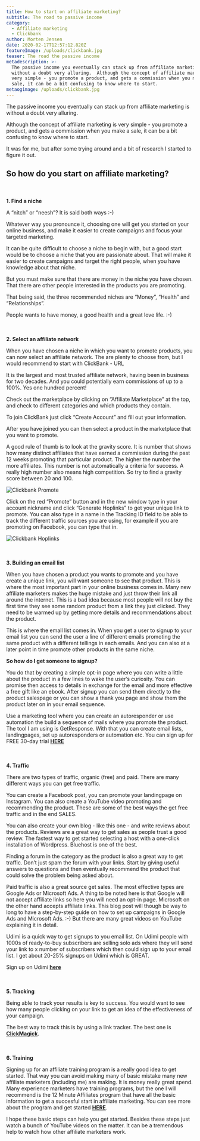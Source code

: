 ```yaml
---
title: How to start on affiliate marketing?
subtitle: The road to passive income
category:
  - Affiliate marketing
  - Clickbank
author: Morten Jensen
date: 2020-02-17T12:57:12.820Z
featureImage: /uploads/clickbank.jpg
teaser: The road the passive income
metadescription: >-
  The passive income you eventually can stack up from affiliate marketing is
  without a doubt very alluring.  Although the concept of affiliate marketing is
  very simple - you promote a product, and gets a commission when you make a
  sale, it can be a bit confusing to know where to start.
metaogimage: /uploads/clickbank.jpg
---
```

The passive income you eventually can stack up from affiliate marketing is without a doubt very alluring.

Although the concept of affiliate marketing is very simple - you promote a product, and gets a commission when you make a sale, it can be a bit confusing to know where to start.

It was for me, but after some trying around and a bit of research I started to figure it out.

## So how do you start on affiliate marketing?

\
\
**1. Find a niche**

A “nitch” or “neesh”? It is said both ways :-)

Whatever way you pronounce it, choosing one will get you started on your online business, and make it easier to create campaigns and focus your targeted marketing.

It can be quite difficult to choose a niche to begin with, but a good start would be to choose a niche that you are passionate about. That will make it easier to create campaigns and target the right people, when you have knowledge about that niche.

But you must make sure that there are money in the niche you have chosen. That there are other people interested in the products you are promoting.

That being said, the three recommended niches are “Money”, “Health” and “Relationships”.

People wants to have money, a good health and a great love life. :-)

\
\
**2. Select an affiliate network**

When you have chosen a niche in which you want to promote products, you can now select an affiliate network. The are plenty to choose from, but I would recommend to start with ClickBank - URL

It is the largest and most trusted affiliate network, having been in business for two decades. And you could potentially earn commissions of up to a 100%. Yes one hundred percent!

Check out the marketplace by clicking on “Affiliate Marketplace” at the top, and check to different categories and which products they contain.

To join ClickBank just click “Create Account” and fill out your information.

After you have joined you can then select a product in the marketplace that you want to promote.

A good rule of thumb is to look at the gravity score. It is number that shows how many distinct affiliates that have earned a commission during the past 12 weeks promoting that particular product. The higher the number the more affiliates. This number is not automatically a criteria for success. A really high number also means high competition. So try to find a gravity score between 20 and 100.



![Clickbank Promote](/uploads/promote.jpg "Clickbank Promote")



Click on the red “Promote” button and in the new window type in your account nickname and click “Generate Hoplinks” to get your unique link to promote. You can also type in a name in the Tracking ID field to be able to track the different traffic sources you are using, for example if you are promoting on Facebook, you can type that in.



![Clickbank Hoplinks](/uploads/hoplinks.jpg "Clickbank Hoplinks")

\
\
**3. Building an email list**

When you have chosen a product you wants to promote and you have create a unique link, you will want someone to see that product. This is where the most important part in your online business comes in. Many new affiliate marketers makes the huge mistake and just throw their link all around the internet. This is a bad idea because most people will not buy the first time they see some random product from a link they just clicked. They need to be warmed up by getting more details and recommendations about the product.

This is where the email list comes in. When you get a user to signup to your email list you can send the user a line of different emails promoting the same product with a different tellings in each emails. And you can also at a later point in time promote other products in the same niche.

**So how do I get someone to signup?**

You do that by creating a simple opt-in page where you can write a little about the product in a few lines to wake the user’s curiosity. You can promise then access to details in exchange for the email and more effective a free gift like an ebook. After signup you can send them directly to the product salespage or you can show a thank you page and show them the product later on in your email sequence.

Use a marketing tool where you can create an autoresponder or use automation the build a sequence of mails where you promote the product. The tool I am using is GetResponse. With that you can create email lists, landingpages, set up autoresponders or automation etc. You can sign up for FREE 30-day trial **[HERE](https://www.getresponse.com/?a=pEkMFNHHwP)**

\
\
**4. Traffic**

There are two types of traffic, organic (free) and paid. There are many different ways you can get free traffic.

You can create a Facebook post, you can promote your landingpage on Instagram. You can also create a YouTube video promoting and recommending the product. These are some of the best ways the get free traffic and in the end SALES.

You can also create your own blog - like this one - and write reviews about the products. Reviews are a great way to get sales as people trust a good review. The fastest way to get started selecting a host with a one-click installation of Wordpress. Bluehost is one of the best.

Finding a forum in the category as the product is also a great way to get traffic. Don’t just spam the forum with your links. Start by giving useful answers to questions and then eventually recommend the product that could solve the problem being asked about.

Paid traffic is also a great source get sales. The most effective types are Google Ads or Microsoft Ads. A thing to be noted here is that Google will not accept affiliate links so here you will need an opt-in page. Microsoft on the other hand accepts affiliate links. This blog post will though be way to long to have a step-by-step guide on how to set up campaigns in Google Ads and Microsoft Ads. :-) But there are many great videos on YouTube explaining it in detail.

Udimi is a quick way to get signups to you email list. On Udimi people with 1000s of ready-to-buy subscribers are selling solo ads where they will send your link to x number of subscribers which then could sign up to your email list. I get about 20-25% signups on Udimi which is GREAT.

Sign up on Udimi **[here](https://udimi.com/a/4wx8q)**

\
\
**5. Tracking**

Being able to track your results is key to success. You would want to see how many people clicking on your link to get an idea of the effectiveness of your campaign.

The best way to track this is by using a link tracker. The best one is **[ClickMagick](https://www.clickmagick.com/)**.

\
\
**6. Training**

Signing up for an affiliate training program is a really good idea to get started. That way you can avoid making many of basic mistake many new affiliate marketers (including me) are making. It is money really great spend. Many experience marketers have training programs, but the one I will recommend is the 12 Minute Affiliates program that have all the basic information to get a succesful start in affiliate marketing. You can see more about the program and get started **[HERE](https://f8aa9ajej9czdobbkqmc3p4ua8.hop.clickbank.net/?tid=MAKEMONEYONLINENINJA)**.

I hope these basic steps can help you get started. Besides these steps just watch a bunch of YouTube videos on the matter. It can be a tremendous help to watch how other affiliate marketers work.
